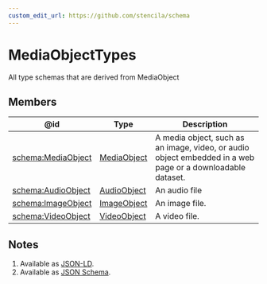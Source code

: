 ```yaml
---
custom_edit_url: https://github.com/stencila/schema
---
```


# MediaObjectTypes

All type schemas that are derived from MediaObject

## Members

| @id                                                  | Type                                   | Description                                                                                                 |
| ---------------------------------------------------- | -------------------------------------- | ----------------------------------------------------------------------------------------------------------- |
| [schema:MediaObject](https://schema.org/MediaObject) | [MediaObject](../Media/MediaObject.md) | A media object, such as an image, video, or audio object embedded in a web page or a downloadable dataset.  |
| [schema:AudioObject](https://schema.org/AudioObject) | [AudioObject](../Media/AudioObject.md) | An audio file                                                                                               |
| [schema:ImageObject](https://schema.org/ImageObject) | [ImageObject](../Media/ImageObject.md) | An image file.                                                                                              |
| [schema:VideoObject](https://schema.org/VideoObject) | [VideoObject](../Media/VideoObject.md) | A video file.                                                                                               |

## Notes

1.  Available as [JSON-LD](https://schema.stenci.la/undefined.jsonld).
2.  Available as [JSON Schema](https://schema.stenci.la/v1/MediaObjectTypes.schema.json).
